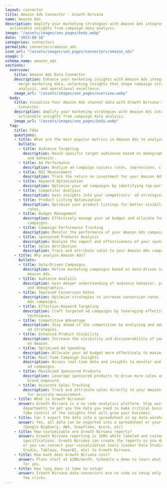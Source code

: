 ```yaml
---
layout: connector
title: Amazon Ads Connector - Growth Nirvana
name: Amazon Ads
description: Amplify your marketing strategies with Amazon Ads integration, gaining
  actionable insights from campaign data analysis.
image: "/assets/images/seo_pages/body.webp"
date: '2023-09-18'
categories: connectors
permalink: connectors/amazon_ads
icon_url: "/assets/images/seo_pages/connectors/amazon_ads"
usage: 5
schema_name: amazon_ads
sections:
  overview:
    title: Amazon Ads Data Connector
    description: Enhance your marketing insights with Amazon Ads integration. Seamlessly
      merge marketing data, unlocking insights that shape campaign strategies, lead
      analysis, and operational excellence.
    image_url: "/assets/images/seo_pages/overview.webp"
  body:
    title: Visualize Your Amazon Ads channel data with Growth Nirvana's Amazon Ads
      Connector
    description: Amplify your marketing strategies with Amazon Ads integration, gaining
      actionable insights from campaign data analysis.
    image_url: "/assets/images/seo_pages/body.webp"
  faq:
    title: FAQs
    questions:
    - title: What are the most popular metrics in Amazon Ads to analyze?
      bullets:
      - title: Audience Targeting
        description: Reach specific target audiences based on demographics, interests,
          and behavior.
      - title: Ad Performance
        description: Analyze ad campaign success rates, impressions, clicks, and conversions.
      - title: ROI Measurement
        description: Track the return on investment for your Amazon Ads campaigns.
      - title: Keyword Optimization
        description: Optimize your ad campaigns by identifying top-performing keywords.
      - title: Competitor Analysis
        description: Gain insights into your competitors' ad strategies and performance.
      - title: Product Listing Optimization
        description: Optimize your product listings for better visibility and conversion
          rates.
      - title: Budget Management
        description: Effectively manage your ad budget and allocate funds to top-performing
          campaigns.
      - title: Campaign Performance Tracking
        description: Monitor the performance of your Amazon Ads campaigns in real-time.
      - title: Sponsored Products Analysis
        description: Analyze the impact and effectiveness of your sponsored products.
      - title: Sales Attribution
        description: Track and attribute sales to your Amazon Ads campaigns.
    - title: Why analyze Amazon Ads?
      bullets:
      - title: Data-Driven Campaigns
        description: Refine marketing campaigns based on data-driven insights from
          Amazon Ads.
      - title: Audience Analysis
        description: Gain deeper understanding of audience behavior, preferences,
          and demographics.
      - title: Improved Conversion Rates
        description: Optimize strategies to increase conversion rates for your Amazon
          Ads campaigns.
      - title: Effective Keyword Targeting
        description: Craft targeted ad campaigns by leveraging effective keyword targeting
          techniques.
      - title: Competitive Advantage
        description: Stay ahead of the competition by analyzing and adapting to their
          ad strategies.
      - title: Enhanced Product Visibility
        description: Increase the visibility and discoverability of your products
          on Amazon.
      - title: Optimized Ad Spending
        description: Allocate your ad budget more effectively to maximize your ROI.
      - title: Real-Time Campaign Insights
        description: Access real-time data and insights to monitor and optimize your
          ad campaigns.
      - title: Maximized Sponsored Products
        description: Leverage sponsored products to drive more sales and increase
          brand exposure.
      - title: Accurate Sales Tracking
        description: Track and attribute sales directly to your Amazon Ads campaigns
          for accurate measurement.
    - title: What is Growth Nirvana?
      answer: Growth Nirvana is a no code analytics platform. Stop waiting for other
        departments to get you the data you need to make critical business decisions.
        Take control of the insights that will grow your business.
    - title: Can I export the data into a spreadsheet or my data warehouse?
      answer: Yes, all data can be exported into a spreadsheet or your data warehouse
        (Google BigQuery, AWS, Snowflake, Azure, etc)
    - title: How customizable are Growth Nirvana reports?
      answer: Growth Nirvana reporting is 100% white labeled and customized to your
        specifications. Growth Nirvana can create the reports so you don’t have to
        or you can connect your visualization tools (Looker Data Studio/Google Data
        Studio, Tableau, PowerBI, etc) to Growth Nirvana.
    - title: How much does Growth Nirvana cost?
      answer: Plans start at $200/month. Schedule a demo to learn what plan is best
        for you.
    - title: How long does it take to setup?
      answer: Growth Nirvana data connectors are no code so setup only requires a
        few clicks.
---
```

